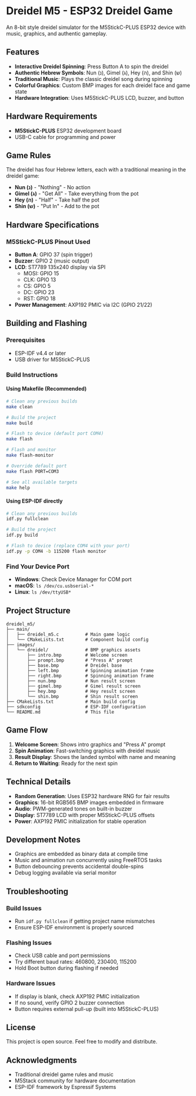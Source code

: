# Dreidel M5 - ESP32 Dreidel Game

An 8-bit style dreidel simulator for the M5StickC-PLUS ESP32 device with music, graphics, and authentic gameplay.

## Features

- **Interactive Dreidel Spinning**: Press Button A to spin the dreidel
- **Authentic Hebrew Symbols**: Nun (נ), Gimel (ג), Hey (ה), and Shin (ש)
- **Traditional Music**: Plays the classic dreidel song during spinning
- **Colorful Graphics**: Custom BMP images for each dreidel face and game state
- **Hardware Integration**: Uses M5StickC-PLUS LCD, buzzer, and button

## Hardware Requirements

- **M5StickC-PLUS** ESP32 development board
- USB-C cable for programming and power

## Game Rules

The dreidel has four Hebrew letters, each with a traditional meaning in the dreidel game:

- **Nun (נ)** - "Nothing" - No action
- **Gimel (ג)** - "Get All" - Take everything from the pot
- **Hey (ה)** - "Half" - Take half the pot
- **Shin (ש)** - "Put In" - Add to the pot

## Hardware Specifications

### M5StickC-PLUS Pinout Used
- **Button A**: GPIO 37 (spin trigger)
- **Buzzer**: GPIO 2 (music output)
- **LCD**: ST7789 135x240 display via SPI
  - MOSI: GPIO 15
  - CLK: GPIO 13
  - CS: GPIO 5
  - DC: GPIO 23
  - RST: GPIO 18
- **Power Management**: AXP192 PMIC via I2C (GPIO 21/22)

## Building and Flashing

### Prerequisites
- ESP-IDF v4.4 or later
- USB driver for M5StickC-PLUS

### Build Instructions

#### Using Makefile (Recommended)
```bash
# Clean any previous builds
make clean

# Build the project
make build

# Flash to device (default port COM4)
make flash

# Flash and monitor
make flash-monitor

# Override default port
make flash PORT=COM3

# See all available targets
make help
```

#### Using ESP-IDF directly
```bash
# Clean any previous builds
idf.py fullclean

# Build the project
idf.py build

# Flash to device (replace COM4 with your port)
idf.py -p COM4 -b 115200 flash monitor
```

### Find Your Device Port
- **Windows**: Check Device Manager for COM port
- **macOS**: `ls /dev/cu.usbserial-*`
- **Linux**: `ls /dev/ttyUSB*`

## Project Structure

```
dreidel_m5/
├── main/
│   ├── dreidel_m5.c          # Main game logic
│   └── CMakeLists.txt        # Component build config
├── images/
│   └── dreidel/              # BMP graphics assets
│       ├── intro.bmp         # Welcome screen
│       ├── prompt.bmp        # "Press A" prompt
│       ├── base.bmp          # Dreidel base
│       ├── left.bmp          # Spinning animation frame
│       ├── right.bmp         # Spinning animation frame
│       ├── nun.bmp           # Nun result screen
│       ├── gimel.bmp         # Gimel result screen
│       ├── hey.bmp           # Hey result screen
│       └── shin.bmp          # Shin result screen
├── CMakeLists.txt            # Main build config
├── sdkconfig                 # ESP-IDF configuration
└── README.md                 # This file
```

## Game Flow

1. **Welcome Screen**: Shows intro graphics and "Press A" prompt
2. **Spin Animation**: Fast-switching graphics with dreidel music
3. **Result Display**: Shows the landed symbol with name and meaning
4. **Return to Waiting**: Ready for the next spin

## Technical Details

- **Random Generation**: Uses ESP32 hardware RNG for fair results
- **Graphics**: 16-bit RGB565 BMP images embedded in firmware
- **Audio**: PWM-generated tones on built-in buzzer
- **Display**: ST7789 LCD with proper M5StickC-PLUS offsets
- **Power**: AXP192 PMIC initialization for stable operation

## Development Notes

- Graphics are embedded as binary data at compile time
- Music and animation run concurrently using FreeRTOS tasks
- Button debouncing prevents accidental double-spins
- Debug logging available via serial monitor

## Troubleshooting

### Build Issues
- Run `idf.py fullclean` if getting project name mismatches
- Ensure ESP-IDF environment is properly sourced

### Flashing Issues
- Check USB cable and port permissions
- Try different baud rates: 460800, 230400, 115200
- Hold Boot button during flashing if needed

### Hardware Issues
- If display is blank, check AXP192 PMIC initialization
- If no sound, verify GPIO 2 buzzer connection
- Button requires external pull-up (built into M5StickC-PLUS)

## License

This project is open source. Feel free to modify and distribute.

## Acknowledgments

- Traditional dreidel game rules and music
- M5Stack community for hardware documentation
- ESP-IDF framework by Espressif Systems